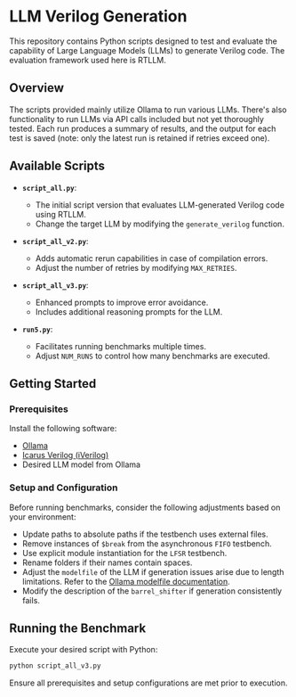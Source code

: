 # LLM Verilog Generation

This repository contains Python scripts designed to test and evaluate the capability of Large Language Models (LLMs) to generate Verilog code. The evaluation framework used here is RTLLM.

## Overview

The scripts provided mainly utilize Ollama to run various LLMs. There's also functionality to run LLMs via API calls included but not yet thoroughly tested. Each run produces a summary of results, and the output for each test is saved (note: only the latest run is retained if retries exceed one).

## Available Scripts

- **`script_all.py`**:
  - The initial script version that evaluates LLM-generated Verilog code using RTLLM.
  - Change the target LLM by modifying the `generate_verilog` function.

- **`script_all_v2.py`**:
  - Adds automatic rerun capabilities in case of compilation errors.
  - Adjust the number of retries by modifying `MAX_RETRIES`.

- **`script_all_v3.py`**:
  - Enhanced prompts to improve error avoidance.
  - Includes additional reasoning prompts for the LLM.

- **`run5.py`**:
  - Facilitates running benchmarks multiple times.
  - Adjust `NUM_RUNS` to control how many benchmarks are executed.

## Getting Started

### Prerequisites

Install the following software:

- [Ollama](https://github.com/ollama/ollama)
- [Icarus Verilog (iVerilog)](https://github.com/steveicarus/iverilog)
- Desired LLM model from Ollama

### Setup and Configuration

Before running benchmarks, consider the following adjustments based on your environment:

- Update paths to absolute paths if the testbench uses external files.
- Remove instances of `$break` from the asynchronous `FIFO` testbench.
- Use explicit module instantiation for the `LFSR` testbench.
- Rename folders if their names contain spaces.
- Adjust the `modelfile` of the LLM if generation issues arise due to length limitations. Refer to the [Ollama modelfile documentation](https://github.com/ollama/ollama/blob/main/docs/modelfile.md).
- Modify the description of the `barrel_shifter` if generation consistently fails.

## Running the Benchmark

Execute your desired script with Python:

```bash
python script_all_v3.py
```

Ensure all prerequisites and setup configurations are met prior to execution.

